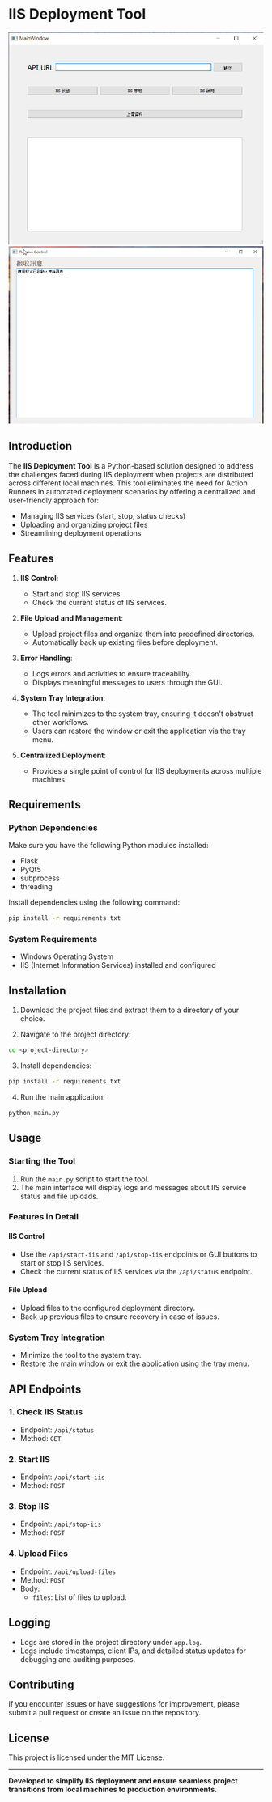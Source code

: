 # IIS Deployment Tool

![Client Interface](client-interface.png)
![Server Interface](server-interface.png)

## Introduction
The **IIS Deployment Tool** is a Python-based solution designed to address the challenges faced during IIS deployment when projects are distributed across different local machines. This tool eliminates the need for Action Runners in automated deployment scenarios by offering a centralized and user-friendly approach for:

- Managing IIS services (start, stop, status checks)
- Uploading and organizing project files
- Streamlining deployment operations

## Features

1. **IIS Control**:
   - Start and stop IIS services.
   - Check the current status of IIS services.

2. **File Upload and Management**:
   - Upload project files and organize them into predefined directories.
   - Automatically back up existing files before deployment.

3. **Error Handling**:
   - Logs errors and activities to ensure traceability.
   - Displays meaningful messages to users through the GUI.

4. **System Tray Integration**:
   - The tool minimizes to the system tray, ensuring it doesn't obstruct other workflows.
   - Users can restore the window or exit the application via the tray menu.

5. **Centralized Deployment**:
   - Provides a single point of control for IIS deployments across multiple machines.

## Requirements

### Python Dependencies
Make sure you have the following Python modules installed:

- Flask
- PyQt5
- subprocess
- threading

Install dependencies using the following command:

```bash
pip install -r requirements.txt
```

### System Requirements
- Windows Operating System
- IIS (Internet Information Services) installed and configured

## Installation

1. Download the project files and extract them to a directory of your choice.

2. Navigate to the project directory:

```bash
cd <project-directory>
```

3. Install dependencies:

```bash
pip install -r requirements.txt
```

4. Run the main application:

```bash
python main.py
```

## Usage

### Starting the Tool
1. Run the `main.py` script to start the tool.
2. The main interface will display logs and messages about IIS service status and file uploads.

### Features in Detail

#### IIS Control
- Use the `/api/start-iis` and `/api/stop-iis` endpoints or GUI buttons to start or stop IIS services.
- Check the current status of IIS services via the `/api/status` endpoint.

#### File Upload
- Upload files to the configured deployment directory.
- Back up previous files to ensure recovery in case of issues.

### System Tray Integration
- Minimize the tool to the system tray.
- Restore the main window or exit the application using the tray menu.

## API Endpoints

### 1. **Check IIS Status**
   - Endpoint: `/api/status`
   - Method: `GET`

### 2. **Start IIS**
   - Endpoint: `/api/start-iis`
   - Method: `POST`

### 3. **Stop IIS**
   - Endpoint: `/api/stop-iis`
   - Method: `POST`

### 4. **Upload Files**
   - Endpoint: `/api/upload-files`
   - Method: `POST`
   - Body:
     - `files`: List of files to upload.

## Logging
- Logs are stored in the project directory under `app.log`.
- Logs include timestamps, client IPs, and detailed status updates for debugging and auditing purposes.

## Contributing
If you encounter issues or have suggestions for improvement, please submit a pull request or create an issue on the repository.

## License
This project is licensed under the MIT License.

---

**Developed to simplify IIS deployment and ensure seamless project transitions from local machines to production environments.**